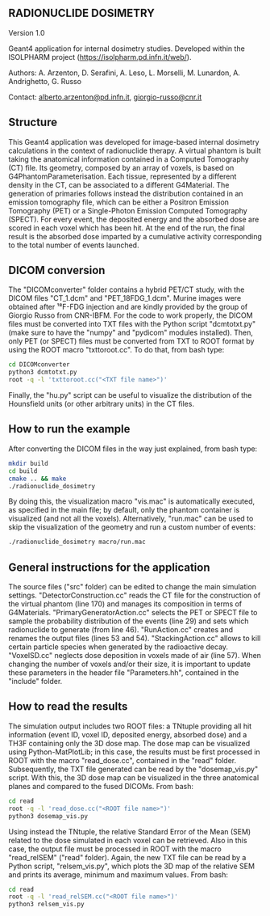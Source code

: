 ##  RADIONUCLIDE DOSIMETRY

Version 1.0

Geant4 application for internal dosimetry studies.
Developed within the ISOLPHARM project (https://isolpharm.pd.infn.it/web/).

Authors: A. Arzenton, D. Serafini, A. Leso, L. Morselli, M. Lunardon, A.
Andrighetto, G. Russo

Contact: alberto.arzenton@pd.infn.it, giorgio-russo@cnr.it


## Structure

This Geant4 application was developed for image-based internal dosimetry
calculations in the context of radionuclide therapy.
A virtual phantom is built taking the anatomical information contained in a
Computed Tomography (CT) file. Its geometry, composed by an array of voxels, is
based on G4PhantomParameterisation. Each tissue, represented by a different
density in the CT, can be associated to a different G4Material.
The generation of primaries follows instead the distribution contained in an
emission tomography file, which can be either a Positron Emission Tomography
(PET) or a Single-Photon Emission Computed Tomography (SPECT).
For every event, the deposited energy and the absorbed dose are scored in each
voxel which has been hit. At the end of the run, the final result is the
absorbed dose imparted by a cumulative activity corresponding to the total
number of events launched.


## DICOM conversion

The "DICOMconverter" folder contains a hybrid PET/CT study, with the DICOM files
"CT_1.dcm" and "PET_18FDG_1.dcm". Murine images were obtained after ¹⁸F-FDG
injection and are kindly provided by the group of Giorgio Russo from CNR-IBFM.
For the code to work properly, the DICOM files must be converted into TXT files
with the Python script "dcmtotxt.py" (make sure to have the "numpy" and
"pydicom" modules installed). Then, only PET (or SPECT) files must be converted
from TXT to ROOT format by using the ROOT macro "txttoroot.cc". To do that, from
bash type:

````bash
cd DICOMconverter
python3 dcmtotxt.py
root -q -l 'txttoroot.cc("<TXT file name>")'
````

Finally, the "hu.py" script can be useful to visualize the distribution of the
Hounsfield units (or other arbitrary units) in the CT files.


## How to run the example

After converting the DICOM files in the way just explained, from bash type:

````bash
mkdir build
cd build
cmake .. && make
./radionuclide_dosimetry
````

By doing this, the visualization macro "vis.mac" is automatically executed, as
specified in the main file; by default, only the phantom container is visualized
(and not all the voxels). Alternatively, "run.mac" can be used to skip the
visualization of the geometry and run a custom number of events:

````bash
./radionuclide_dosimetry macro/run.mac
````


## General instructions for the application

The source files ("src" folder) can be edited to change the main simulation
settings.
"DetectorConstruction.cc" reads the CT file for the construction of the virtual
phantom (line 170) and manages its composition in terms of G4Materials.
"PrimaryGeneratorAction.cc" selects the PET or SPECT file to sample the
probability distribution of the events (line 29) and sets which radionuclide to
generate (from line 46).
"RunAction.cc" creates and renames the output files (lines 53 and 54).
"StackingAction.cc" allows to kill certain particle species when generated by
the radioactive decay.
"VoxelSD.cc" neglects dose deposition in voxels made of air (line 57).
When changing the number of voxels and/or their size, it is important to update
these parameters in the header file "Parameters.hh", contained in the "include"
folder.


## How to read the results

The simulation output includes two ROOT files: a TNtuple providing all hit
information (event ID, voxel ID, deposited energy, absorbed dose) and a TH3F
containing only the 3D dose map.
The dose map can be visualized using Python-MatPlotLib; in this case, the
results must be first processed in ROOT with the macro "read_dose.cc", contained
in the "read" folder. Subsequently, the TXT file generated can be read by the
"dosemap_vis.py" script. With this, the 3D dose map can be visualized in the
three anatomical planes and compared to the fused DICOMs. From bash:

````bash
cd read
root -q -l 'read_dose.cc("<ROOT file name>")'
python3 dosemap_vis.py
````

Using instead the TNtuple, the relative Standard Error of the Mean (SEM) related
to the dose simulated in each voxel can be retrieved. Also in this case,
the output file must be processed in ROOT with the macro "read_relSEM" ("read"
folder). Again, the new TXT file can be read by a Python script,
"relsem_vis.py", which plots the 3D map of the relative SEM and prints its
average, minimum and maximum values. From bash:

````bash
cd read
root -q -l 'read_relSEM.cc("<ROOT file name>")'
python3 relsem_vis.py
````
